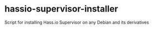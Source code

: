# hassio-supervisor-installer
Script for installing Hass.io Supervisor on any Debian and its derivatives
